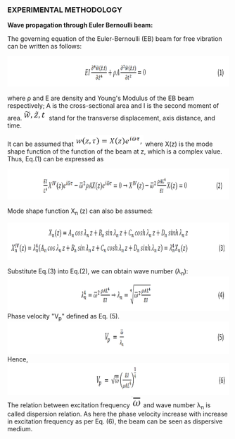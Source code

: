 ### EXPERIMENTAL METHODOLOGY

<strong>Wave propagation through Euler Bernoulli beam:</strong>

The governing equation of the Euler-Bernoulli (EB) beam for free vibration can be written as follows:

<img src="images/th1.png" style="height: 70px;" draggable="false">

where &#961; and E are density and Young's Modulus of the EB beam respectively; A is the cross-sectional area and I is the second moment of area.<img src="images/dash.png" style="height: 25px"> stand for the transverse displacement, axis distance, and time.

It can be assumed that <img src="images/dash2.png" style="height: 25px"> where X(z) is the mode shape function of the function of the beam at z, which is a complex value. Thus, Eq.(1) can be expressed as

<img src="images/th2.png" style="height: 70px;" draggable="false">

Mode shape function X<sub>n</sub> (z) can also be assumed:

<img src="images/th3.png" style="height: 85px;" draggable="false">

Substitute Eq.(3) into Eq.(2), we can obtain wave number (&#955;<sub>n</sub>):<br>
<img src="images/th4.png" style="height: 78px;" draggable="false"><br>
Phase velocity "V<sub>p</sub>" defined as Eq. (5).<br>
<img src="images/th5.png" style="height: 74px;" draggable="false"><br>
Hence,<br>
<img src="images/th6.png" style="height: 73px;" draggable="false"><br>
The relation between excitation frequency <img src="images/dash3.png" style="height:25px;"> and wave number &#955;<sub>n</sub> is called dispersion relation. As here the phase velocity increase with increase in excitation frequency as per Eq. (6), the beam can be seen as dispersive medium.
<!-- <strong>

1.2 Transformation of Relations

</strong>

The Cartesian and polar coordinates of a point P are related as (Fig. 1.2)

<img src="images/th5.png" draggable="false">

<img src="images/th6.png" draggable="false">

From Eqs. (1.5) and (1.6), we obtain

<img src="images/th7.png" draggable="false">

Similarly, Eqs. (1.6) and (1.4) give

<img src="images/th8.png" draggable="false">

Since the deflection of the plate w is a function of r and &#952;, the chain rule of differentiation yields

<img src="images/th9.png" draggable="false">

For the expressions &#8706;<sup>2</sup>w &#8725; &#8706;x<sup>2</sup>, &#8706;<sup>2</sup>
w &#8725; &#8706;x&#8706;y , and &#8706;
<sup>2</sup>w &#8725; &#8706;y<sup>2</sup>, the operations &#8706;/&#8706;x and &#8706;/&#8706;y of
Eqs. (1.9) and (1.10) are repeated to obtain

<img src="images/th10.png" draggable="false">

By adding Eqs. (1.11) and (1.12), we obtain

<img src="images/th11.png" draggable="false">

By repeating the operation &#8711;<sup>2</sup>
twice, we can express

<img src="images/th12.png" draggable="false">

Using Eqs. (1.9), (1.10), and (1.11) in the equation of motion for the forced transverse vibration
of a circular plate can be expressed as

<img src="images/th13.png" draggable="false">

1.3 Moment and Force Resultants
Using the transformation procedure, the moment resultant - transverse displacement relations can
be obtained as:

<img src="images/th14.png" draggable="false">

Similarly, the shear force resultants can be expressed as

<img src="images/th15.png" draggable="false">

The effective transverse shear forces can be written as

<img src="images/th16.png" draggable="false">

Note that the Laplacian operator appearing in Eqs. (1.20) - (1.23) is given in polar coordinates by
Eq. (1.14).
1.4 Boundary Conditions
1. Clamped, fixed, or built-in edge. The deflection and slope (normal to the boundary) must be
zero:

<img src="images/th17.png" draggable="false">

where r denotes the radial (normal) direction to the boundary.

2. Simply supported edge. The deflection and bending moment resultant must be zero:

<img src="images/th18.png" draggable="false">

3. Free edge. The bending moment resultant and the effective shear force resultant on the edge must be zero:

<img src="images/th19.png" draggable="false">

4. Edge supported on elastic springs. If the edge is supported on linear and torsional springs all
around as shown in Fig. 1.3, the boundary conditions can be stated as follows:

<img src="images/th20.png" draggable="false">

<img src="images/th21.png" draggable="false"> -->

<!-- 
<img src="images/t1.png"><br>
<img src="images/t2.png"><br>
<img src="images/t3.png"><br>

where &#8733;(x,t) represents the angle between the tangent to the string at x and the x-axis, as shown in Figure 2. Dividing both sides of (1.1) by &#8710;x and taking the limit &#8710;x &#8594;0 yields

<img src="images/t4.png"><br>

where [.]<sub>,x</sub> represents partial derivative with respect to x. From geometry, one can write

<img src="images/t5.png"><br>

Substituting (1.3) in (1.2), and assuming w<sub>,x</sub> &#8810; 1, yields on simplification

<img src="images/t6.png"><br>

Therefore, when n(x,t) &#8801; 0, equation (1.4) implies that the tension T (x,t) is a constant. On the other hand, for a hanging string, shown in Figure 3, one has n(x,t) = &#961;A(x)g, where &#961; is the density, A is the area of cross-section, and g is the acceleration due to gravity. Then, using the boundary condition of zero tension at the free end, i.e., T (l,t) &#8801; 0 (for constant &#961;A), (1.4) yields T (x,t) = &#961;Ag (l - x). in general, the tension in a string may also depend on time. However, in the following discussions, it will be assumed to depend at most on x.

<img src="images/t7.png"><br>

Figure 3. Schematic representation of a hanging string.
Now, consider the transverse dynamics of the string element shown in Figure 1. The equation of motion of the small element in the transverse direction can be written from Newton’s second law of motion as

<img src="images/t8.png"><br>

where &#8710;m is the mass of the element, &#952; &#8712;[0,1], and (.)<sub>,tt</sub> indicates double partial differentiation with respect to time. Again assuming  w<sub>,x</sub>.&#8810;1 one can write sin&#8733;  &#8776; tan&#8733; =  w<sub>,x</sub><sup>.</sup> Further, &#8710;m = &#961;A(x)&#8710;s. Using these expressions in (1.5) and dividing by &#8710;x on both sides, one can write after taking the limit &#8710;x &#8594; 0

<img src="images/t9.png"><br>

where, based on the previous considerations, we have assumed ds/dx  &#8776; 1. The linear partial differential equation (1.6), along with (1.4), represents the dynamics of a taut string. When the external force is not distributed but a concentrated force acting at, say x = a, the forcing function on the right hand side of (1.6) can be written using the Dirac delta function as

<img src="images/t10.png"><br>

where f(t)is the time-varying force, and  &#948;(.) represents the Dirac delta function.
An important particular form of (1.6) is obtained for p(x,t)  &#8801; 0, and T and &#961;A not depending on x. We can rewrite (1.6) as

<img src="images/t11.png"><br>

where  c=&#8730;(T/&#961;A)  is a constant having the dimension of speed. This represents the unforced transverse dynamics of a uniformly tensioned string.<br> The hyperbolic partial differential equation (1.8) is known as the linear one-dimensional wave equation, and c is known as the wave speed. This implies that a disturbance created at any point on the string propagates with a speed c. It should be clear that the wave speed c is distinct from the transverse material velocity (i.e., the velocity of the particles of the string) which is given by w<sub>,t</sub> (x,t)<br><br>
The complete solution of the second-order partial differential equation (1.6) (or (1.8)) requires specification of two boundary conditions, and two initial conditions. For example, for a taut string shown in Figure 1, the appropriate boundary conditions are w (0,t)  &#8801; 0 and w (l,t)  &#8801; 0.<br> For the case of a hanging string, the boundary conditions are w (0,t)  &#8801; 0 and w (l,t) is finite.<br> The initial conditions are usually specified in terms of the initial shape of the string, and initial velocity of the string, i.e., in the forms w(x,0) = w<sub>0</sub> (x),and w,t(x,0) = v<sub>0</sub> (x), respectively.<br>

<a href="images/infinitecomplete.pdf" target="_blank">Infinite Complete</a>

<a href="images/infinitereverse.pdf" target="_blank">Infinite Reverse</a> -->
